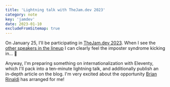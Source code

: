 ```yaml
---
title: 'Lightning talk with TheJam.dev 2023'
category: note
key: 'jamdev'
date: 2023-01-10
excludeFromSitemap: true
---
```


On January 25, I'll be participating in [TheJam.dev 2023](https://cfe.dev/events/the-jam-2023/). When I see the [other speakers in the lineup](https://cfe.dev/events/the-jam-2023/#speakers) I can clearly feel the imposter syndrome kicking in... 😬

Anyway, I'm preparing something on internationalization with Eleventy, which I'll pack into a ten-minute lightning talk, and additionally publish an in-depth article on the blog. I'm very excited about the opportunity [Brian Rinaldi](https://cfe.dev/speakers/brian-rinaldi/) has arranged for me!
